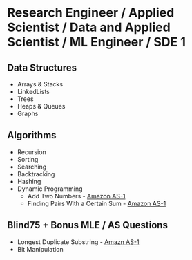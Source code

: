 # Research Engineer / Applied Scientist / Data and Applied Scientist / ML Engineer / SDE 1

## Data Structures 
- Arrays & Stacks
- LinkedLists
- Trees
- Heaps & Queues
- Graphs

## Algorithms 
- Recursion
- Sorting
- Searching
- Backtracking
- Hashing
- Dynamic Programming
  - Add Two Numbers - [Amazon AS-1](https://leetcode.com/problems/add-two-numbers/description/) 
  - Finding Pairs With a Certain Sum - [Amazon AS-1](https://leetcode.com/problems/finding-pairs-with-a-certain-sum/)
 
## Blind75 + Bonus MLE / AS Questions
  - Longest Duplicate Substring - [Amazn AS-1](https://leetcode.com/problems/longest-duplicate-substring/)
- Bit Manipulation
